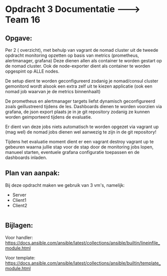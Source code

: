 # Opdracht 3 Documentatie ---> Team 16 
## Opgave:

Per 2 ( overzicht), met behulp van vagrant de nomad cluster uit de tweede opdracht monitoring opzetten op basis van metrics (prometheus, alertmanager, grafana)
Deze dienen allen als container te worden gestart op de nomad cluster. Ook de node-exporter dient als container te worden opgespint op ALLE nodes.

De setup dient te worden geconfigureerd zodanig je nomad/consul cluster gemonitord wordt alsook een extra zelf uit te kiezen applicatie (ook een nomad job waarvan je de metrics binnenhaalt)

De prometheus en alertmanager targets liefst dynamisch geconfigureerd zoals geillustreerd tijdens de les. Dashboards dienen te worden voorzien via grafana, de json export plaats je in je git repository zodanig ze kunnen worden geimporteerd tijdens de evaluatie.

Er dient van deze jobs niets automatisch te worden opgezet via vagrant up (mag wel) de nomad jobs dienen wel aanwezig te zijn in de git repository!

Tijdens het evaluatie moment dient er een vagrant destroy vagrant up te gebeuren waarna jullie stap voor de stap door de monitoring jobs lopen, manueel starten, eventuele grafana configuratie toepassen en de dashboards inladen.


## Plan van aanpak: 
Bij deze opdracht maken we gebruik van 3 vm's, namelijk:

* Server
* Client1
* Client2

```bash


```














## Bijlagen:

Voor handler: https://docs.ansible.com/ansible/latest/collections/ansible/builtin/lineinfile_module.html

Voor template:
https://docs.ansible.com/ansible/latest/collections/ansible/builtin/template_module.html
